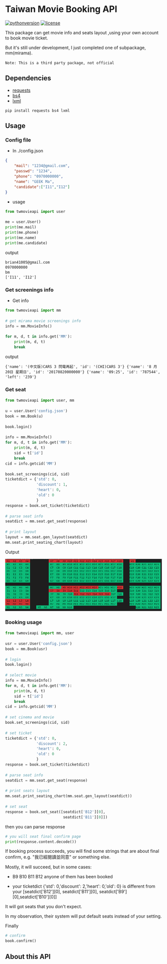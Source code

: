 # Taiwan Movie Booking API

[![pythonversion](https://img.shields.io/badge/python-3.4+-blue.svg)]()
[![license](https://img.shields.io/badge/license-BSD--3-blue.svg)]()

This package can get movie info and seats layout ,using your own account to book movie ticket.

But it's still under development, I just completed one of subpackage, mm(mirama).

`Note: This is a third party package, not official`


## Dependencies

* [requests](http://docs.python-requests.org/en/master/)
* [bs4](https://www.crummy.com/software/BeautifulSoup/bs4/doc/)
* [lxml](http://lxml.de/)
```
pip install requests bs4 lxml
```
## Usage

### Config file
* In ./config.json

```json
{
    "mail": "1234@gmail.com",
    "passwd": "1234",
    "phone": "0970000000",
    "name": "GEEK Ma",
    "candidate":["I11","I12"]
}
```
* usage
```python
from twmovieapi import user

me = user.User()
print(me.mail)
print(me.phone)
print(me.name)
print(me.candidate)
```
output

```
brian41005@gmail.com
0970000000
bm
['I11', 'I12']
```
### Get screenings info
* Get info
```python
from twmovieapi import mm

# get mirama movie screenings info
info = mm.MovieInfo()

for m, d, t in info.get('MM'):
    print(m, d, t)
    break
```
output

```
{'name': '(中文版)CARS 3 閃電再起', 'id': '(CHI)CARS 3'} {'name': '8 月 20日 星期日', 'id': '20170820000000'} {'name': '09:25', 'id': '787544', 'left': '239'}
```

### Get seat
```python
from twmovieapi import user, mm

u = user.User('config.json')
book = mm.Book(u)

book.login()

info = mm.MovieInfo()
for m, d, t in info.get('MM'):
    print(m, d, t)
    sid = t['id']
    break
cid = info.getcid('MM')

book.set_screenings(cid, sid)
ticketdict = {'std': 0,
              'discount': 1,
              'heart': 0,
              'old': 0
              }
response = book.set_ticket(ticketdict)

# parse seat info
seatdict = mm.seat.get_seat(response)

# print layout
layout = mm.seat.gen_layout(seatdict)
mm.seat.print_seating_chart(layout)

```
Output

![seatLayout](img/seatLayout.PNG)

### Booking usage
```python
from twmovieapi import mm, user

usr = user.User('config.json')
book = mm.Book(usr)

# login
book.login()

# select movie
info = mm.MovieInfo()
for m, d, t in info.get('MM'):
    print(m, d, t)
    sid = t['id']
    break
cid = info.getcid('MM')

# set cinema and movie
book.set_screenings(cid, sid)

# set ticket
ticketdict = {'std': 0,
              'discount': 2,
              'heart': 0,
              'old': 0
              }
response = book.set_ticket(ticketdict)

# parse seat info
seatdict = mm.seat.get_seat(response)

# print seats layout
mm.seat.print_seating_chart(mm.seat.gen_layout(seatdict))

# set seat
response = book.set_seat([seatdict['B12'][0],
                          seatdict['B11'][0]])
```
then you can parse response
```python
# you will seat final confirm page
print(response.content.decode())
```

If booking process succeeds, you will find some strings that are about final confirm, 
e.g. "我已經閱讀並同意" or something else.

Mostly, it will succeed, but in some cases:

* B9 B10 B11 B12 anyone of them has been booked

* your ticketdict {'std': 0,'discount': 2,'heart': 0,'old': 0} is different from your [seatdict['B12'][0], seatdict['B11'][0], seatdict['B9'][0],seatdict['B10'][0]]

It will got seats that you don't expect.

In my observation, their system will put default seats instead of your setting.

Finally
```python
# confirm
book.confirm()
```
## About this API